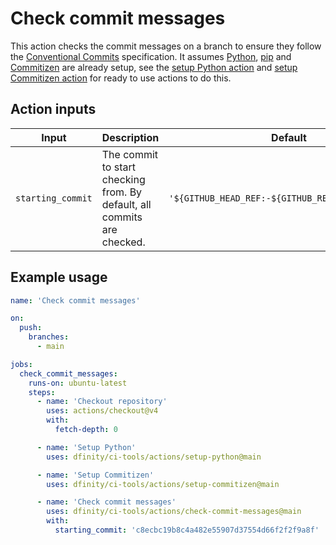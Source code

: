 # Check commit messages

This action checks the commit messages on a branch to ensure they follow the [Conventional Commits](https://www.conventionalcommits.org/en/v1.0.0/) specification. It assumes [Python](https://www.python.org/), [pip](https://pip.pypa.io/en/stable/) and [Commitizen](https://commitizen-tools.github.io/commitizen/) are already setup, see the [setup Python action](../setup-python/README.md) and [setup Commitizen action](../setup-commitizen/README.md) for ready to use actions to do this.

## Action inputs

| Input             | Description                                                             | Default                                           |
| ----------------- | ----------------------------------------------------------------------- | ------------------------------------------------- |
| `starting_commit` | The commit to start checking from. By default, all commits are checked. | `'${GITHUB_HEAD_REF:-${GITHUB_REF#refs/heads/}}'` |

## Example usage

```yaml
name: 'Check commit messages'

on:
  push:
    branches:
      - main

jobs:
  check_commit_messages:
    runs-on: ubuntu-latest
    steps:
      - name: 'Checkout repository'
        uses: actions/checkout@v4
        with:
          fetch-depth: 0

      - name: 'Setup Python'
        uses: dfinity/ci-tools/actions/setup-python@main

      - name: 'Setup Commitizen'
        uses: dfinity/ci-tools/actions/setup-commitizen@main

      - name: 'Check commit messages'
        uses: dfinity/ci-tools/actions/check-commit-messages@main
        with:
          starting_commit: 'c8ecbc19b8c4a482e55907d37554d66f2f2f9a8f'
```
